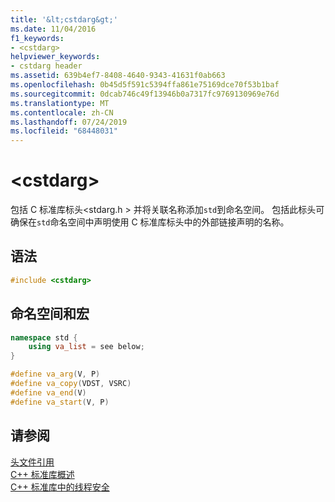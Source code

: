 ```yaml
---
title: '&lt;cstdarg&gt;'
ms.date: 11/04/2016
f1_keywords:
- <cstdarg>
helpviewer_keywords:
- cstdarg header
ms.assetid: 639b4ef7-8408-4640-9343-41631f0ab663
ms.openlocfilehash: 0b45d5f591c5394ffa861e75169dce70f53b1baf
ms.sourcegitcommit: 0dcab746c49f13946b0a7317fc9769130969e76d
ms.translationtype: MT
ms.contentlocale: zh-CN
ms.lasthandoff: 07/24/2019
ms.locfileid: "68448031"
---
```

# <a name="ltcstdarggt"></a>&lt;cstdarg&gt;

包括 C 标准库标头\<stdarg.h > 并将关联名称添加`std`到命名空间。 包括此标头可确保在`std`命名空间中声明使用 C 标准库标头中的外部链接声明的名称。

## <a name="syntax"></a>语法

```cpp
#include <cstdarg>
```

## <a name="namespace-and-macros"></a>命名空间和宏

```cpp
namespace std {
    using va_list = see below;
}

#define va_arg(V, P)
#define va_copy(VDST, VSRC)
#define va_end(V)
#define va_start(V, P)
```

## <a name="see-also"></a>请参阅

[头文件引用](../standard-library/cpp-standard-library-header-files.md)\
[C++ 标准库概述](../standard-library/cpp-standard-library-overview.md)\
[C++ 标准库中的线程安全](../standard-library/thread-safety-in-the-cpp-standard-library.md)
